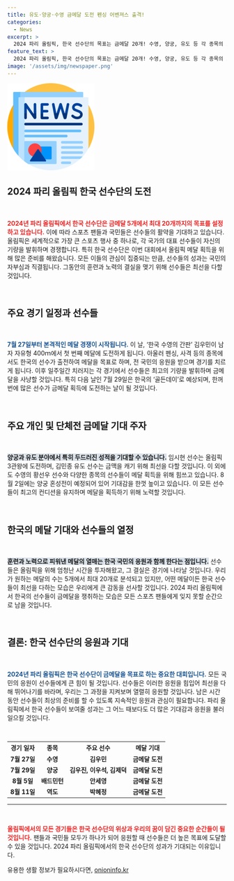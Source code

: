 ```yaml
---
title: 유도·양궁·수영 금메달 도전 펜싱 어벤져스 출격!
categories:
  - News
excerpt: >
  2024 파리 올림픽, 한국 선수단의 목표는 금메달 20개! 수영, 양궁, 유도 등 각 종목의 스타들이 총출동해 메달 사냥에 나섭니다. 7월 27일부터 시작되는 뜨거운 경쟁이 기대됩니다!
feature_text: >
  2024 파리 올림픽, 한국 선수단의 목표는 금메달 20개! 수영, 양궁, 유도 등 각 종목의 스타들이 총출동해 메달 사냥에 나섭니다. 7월 27일부터 시작되는 뜨거운 경쟁이 기대됩니다!
image: '/assets/img/newspaper.png'
---
```


<p><img src="/assets/img/newspaper.png" alt="kimp 속보" /></p>

<h2 data-ke-size="size26">2024 파리 올림픽 한국 선수단의 도전</h2>

<p data-ke-size="size16">&nbsp;</p>

<p><b><span style="color: #ee2323;">2024년 파리 올림픽에서 한국 선수단은 금메달 5개에서 최대 20개까지의 목표를 설정하고 있습니다.</span></b> 이에 따라 스포츠 팬들과 국민들은 선수들의 활약을 기대하고 있습니다. 올림픽은 세계적으로 가장 큰 스포츠 행사 중 하나로, 각 국가의 대표 선수들이 자신의 기량을 발휘하며 경쟁합니다. 특히 한국 선수단은 이번 대회에서 올림픽 메달 획득을 위해 많은 준비를 해왔습니다. 모든 이들의 관심이 집중되는 만큼, 선수들의 성과는 국민의 자부심과 직결됩니다. 그동안의 훈련과 노력의 결실을 맺기 위해 선수들은 최선을 다할 것입니다.</p>

<p data-ke-size="size16">&nbsp;</p>

<h2 data-ke-size="size26">주요 경기 일정과 선수들</h2>

<p data-ke-size="size16">&nbsp;</p>

<p><b><span style="color: #1a5490;">7월 27일부터 본격적인 메달 경쟁이 시작됩니다.</span></b> 이 날, ‘한국 수영의 간판’ 김우민이 남자 자유형 400ｍ에서 첫 번째 메달에 도전하게 됩니다. 아울러 펜싱, 사격 등의 종목에서도 한국의 선수가 출전하여 메달을 목표로 하며, 전 국민의 응원을 받으며 경기를 치르게 됩니다. 이후 일주일간 치러지는 각 경기에서 선수들은 최고의 기량을 발휘하며 금메달을 사냥할 것입니다. 특히 다음 날인 7월 29일은 한국의 ‘골든데이’로 예상되며, 한꺼번에 많은 선수가 금메달 획득에 도전하는 날이 될 것입니다.</p>

<p data-ke-size="size16">&nbsp;</p>

<h2 data-ke-size="size26">주요 개인 및 단체전 금메달 기대 주자</h2>

<p data-ke-size="size16">&nbsp;</p>

<p><b><span style="background-color: #21538527;">양궁과 유도 분야에서 특히 두드러진 성적을 기대할 수 있습니다.</span></b> 임시현 선수는 올림픽 3관왕에 도전하며, 김민종 유도 선수는 금맥을 캐기 위해 최선을 다할 것입니다. 이 외에도 수영의 황선우 선수와 다양한 종목의 선수들이 메달 획득을 위해 힘쓰고 있습니다. 8월 2일에는 양궁 혼성전이 예정되어 있어 기대감을 한껏 높이고 있습니다. 이 모든 선수들이 최고의 컨디션을 유지하며 메달을 획득하기 위해 노력할 것입니다.</p>

<p data-ke-size="size16">&nbsp;</p>

<h2 data-ke-size="size26">한국의 메달 기대와 선수들의 열정</h2>

<p data-ke-size="size16">&nbsp;</p>

<p><b><span style="background-color: #21538527;">훈련과 노력으로 피워낸 메달의 열매는 한국 국민의 응원과 함께 한다는 점입니다.</span></b> 선수들은 올림픽을 위해 엄청난 시간을 투자해왔고, 그 결실은 경기에 나타날 것입니다. 우리가 원하는 메달의 수는 5개에서 최대 20개로 분석되고 있지만, 어떤 메달이든 한국 선수들이 최선을 다하는 모습은 우리에게 큰 감동을 선사할 것입니다. 2024 파리 올림픽에서 한국의 선수들이 금메달을 쟁취하는 모습은 모든 스포츠 팬들에게 잊지 못할 순간으로 남을 것입니다. </p>

<p data-ke-size="size16">&nbsp;</p>

<h2 data-ke-size="size26">결론: 한국 선수단의 응원과 기대</h2>

<p data-ke-size="size16">&nbsp;</p>

<p><b><span style="color: #1a5490;">2024년 파리 올림픽은 한국 선수단이 금메달을 목표로 하는 중요한 대회입니다.</span></b> 모든 국민의 응원이 선수들에게 큰 힘이 될 것입니다. 선수들은 이러한 응원을 힘입어 최선을 다해 뛰어나기를 바라며, 우리는 그 과정을 지켜보며 열렬히 응원할 것입니다. 남은 시간 동안 선수들이 최상의 준비를 할 수 있도록 지속적인 응원과 관심이 필요합니다. 파리 올림픽에서 한국 선수들이 보여줄 성과는 그 어느 때보다도 더 많은 기대감과 응원을 불러일으킬 것입니다. </p>

<p data-ke-size="size16">&nbsp;</p>

<table style="width:100%;">
    <tr>
        <th style="text-align: center;">경기 일자</th>
        <th style="text-align: center;">종목</th>
        <th style="text-align: center;">주요 선수</th>
        <th style="text-align: center;">메달 기대</th>
    </tr>
    <tr>
        <td style="text-align: center; height: 17px;"><b>7월 27일</b></td>
        <td style="text-align: center; height: 17px;"><b>수영</b></td>
        <td style="text-align: center; height: 17px;"><b>김우민</b></td>
        <td style="text-align: center; height: 17px;"><b>금메달 도전</b></td>
    </tr>
    <tr>
        <td style="text-align: center; height: 17px;"><b>7월 29일</b></td>
        <td style="text-align: center; height: 17px;"><b>양궁</b></td>
        <td style="text-align: center; height: 17px;"><b>김우진, 이우석, 김제덕</b></td>
        <td style="text-align: center; height: 17px;"><b>금메달 도전</b></td>
    </tr>
    <tr>
        <td style="text-align: center; height: 17px;"><b>8월 5일</b></td>
        <td style="text-align: center; height: 17px;"><b>배드민턴</b></td>
        <td style="text-align: center; height: 17px;"><b>안세영</b></td>
        <td style="text-align: center; height: 17px;"><b>금메달 도전</b></td>
    </tr>
    <tr>
        <td style="text-align: center; height: 17px;"><b>8월 11일</b></td>
        <td style="text-align: center; height: 17px;"><b>역도</b></td>
        <td style="text-align: center; height: 17px;"><b>박혜정</b></td>
        <td style="text-align: center; height: 17px;"><b>금메달 도전</b></td>
    </tr>
</table>

<hr /> 

<p data-ke-size="size16">&nbsp;</p>

<p><b><span style="color: #ee2323;">올림픽에서의 모든 경기들은 한국 선수단의 위상과 우리의 꿈이 담긴 중요한 순간들이 될 것입니다.</span></b> 팬들과 국민들 모두가 하나가 되어 응원할 때 선수들은 더 높은 목표에 도달할 수 있을 것입니다. 2024 파리 올림픽에서의 한국 선수단의 성과가 기대되는 이유입니다.</p>
유용한 생활 정보가 필요하시다면, <a href="https://onioninfo.kr" rel="dofollow">onioninfo.kr</a>


